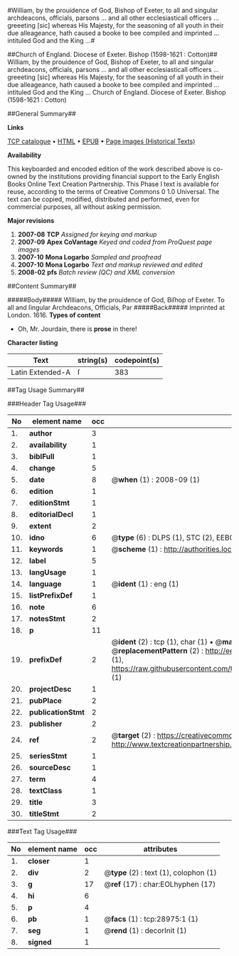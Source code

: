 #William, by the prouidence of God, Bishop of Exeter, to all and singular archdeacons, officials, parsons ... and all other ecclesiasticall officers ... greeeting [sic] whereas His Majesty, for the seasoning of all youth in their due alleageance, hath caused a booke to  bee compiled and imprinted ... intituled God and the King ...#

##Church of England. Diocese of Exeter. Bishop (1598-1621 : Cotton)##
William, by the prouidence of God, Bishop of Exeter, to all and singular archdeacons, officials, parsons ... and all other ecclesiasticall officers ... greeeting [sic] whereas His Majesty, for the seasoning of all youth in their due alleageance, hath caused a booke to  bee compiled and imprinted ... intituled God and the King ...
Church of England. Diocese of Exeter. Bishop (1598-1621 : Cotton)

##General Summary##

**Links**

[TCP catalogue](http://www.ota.ox.ac.uk/tcp/)  • 
[HTML](http://tei.it.ox.ac.uk/tcp/Texts-HTML/free/A19/A19445.html)  • 
[EPUB](http://tei.it.ox.ac.uk/tcp/Texts-EPUB/free/A19/A19445.epub) • 
[Page images (Historical Texts)](https://data.historicaltexts.jisc.ac.uk/view?pubId=eebo-33151173e&pageId=eebo-33151173e-28975-1)

**Availability**

This keyboarded and encoded edition of the
	       work described above is co-owned by the institutions
	       providing financial support to the Early English Books
	       Online Text Creation Partnership. This Phase I text is
	       available for reuse, according to the terms of Creative
	       Commons 0 1.0 Universal. The text can be copied,
	       modified, distributed and performed, even for
	       commercial purposes, all without asking permission.

**Major revisions**

1. __2007-08__ __TCP__ *Assigned for keying and markup*
1. __2007-09__ __Apex CoVantage__ *Keyed and coded from ProQuest page images*
1. __2007-10__ __Mona Logarbo__ *Sampled and proofread*
1. __2007-10__ __Mona Logarbo__ *Text and markup reviewed and edited*
1. __2008-02__ __pfs__ *Batch review (QC) and XML conversion*

##Content Summary##

#####Body#####
WIlliam, by the prouidence of God, Biſhop of Exeter. To all and ſingular Archdeacons, Officials, Par
#####Back#####
Imprinted at London. 1616.
**Types of content**

  * Oh, Mr. Jourdain, there is **prose** in there!

**Character listing**


|Text|string(s)|codepoint(s)|
|---|---|---|
|Latin Extended-A|ſ|383|

##Tag Usage Summary##

###Header Tag Usage###

|No|element name|occ|attributes|
|---|---|---|---|
|1.|__author__|3||
|2.|__availability__|1||
|3.|__biblFull__|1||
|4.|__change__|5||
|5.|__date__|8| @__when__ (1) : 2008-09 (1)|
|6.|__edition__|1||
|7.|__editionStmt__|1||
|8.|__editorialDecl__|1||
|9.|__extent__|2||
|10.|__idno__|6| @__type__ (6) : DLPS (1), STC (2), EEBO-CITATION (1), OCLC (1), VID (1)|
|11.|__keywords__|1| @__scheme__ (1) : http://authorities.loc.gov/ (1)|
|12.|__label__|5||
|13.|__langUsage__|1||
|14.|__language__|1| @__ident__ (1) : eng (1)|
|15.|__listPrefixDef__|1||
|16.|__note__|6||
|17.|__notesStmt__|2||
|18.|__p__|11||
|19.|__prefixDef__|2| @__ident__ (2) : tcp (1), char (1)  •  @__matchPattern__ (2) : ([0-9\-]+):([0-9IVX]+) (1), (.+) (1)  •  @__replacementPattern__ (2) : http://eebo.chadwyck.com/downloadtiff?vid=$1&page=$2 (1), https://raw.githubusercontent.com/textcreationpartnership/Texts/master/tcpchars.xml#$1 (1)|
|20.|__projectDesc__|1||
|21.|__pubPlace__|2||
|22.|__publicationStmt__|2||
|23.|__publisher__|2||
|24.|__ref__|2| @__target__ (2) : https://creativecommons.org/publicdomain/zero/1.0/ (1), http://www.textcreationpartnership.org/docs/. (1)|
|25.|__seriesStmt__|1||
|26.|__sourceDesc__|1||
|27.|__term__|4||
|28.|__textClass__|1||
|29.|__title__|3||
|30.|__titleStmt__|2||


###Text Tag Usage###

|No|element name|occ|attributes|
|---|---|---|---|
|1.|__closer__|1||
|2.|__div__|2| @__type__ (2) : text (1), colophon (1)|
|3.|__g__|17| @__ref__ (17) : char:EOLhyphen (17)|
|4.|__hi__|6||
|5.|__p__|4||
|6.|__pb__|1| @__facs__ (1) : tcp:28975:1 (1)|
|7.|__seg__|1| @__rend__ (1) : decorInit (1)|
|8.|__signed__|1||
